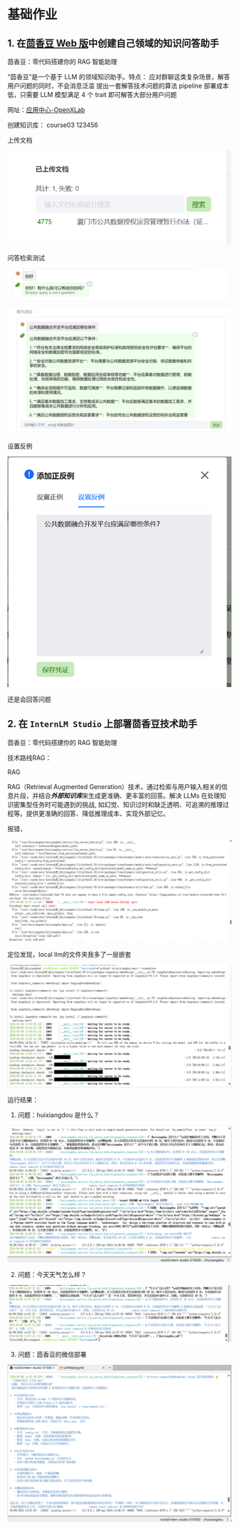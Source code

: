 # 基础作业

## 1. 在[茴香豆 Web 版](https://openxlab.org.cn/apps/detail/tpoisonooo/huixiangdou-web)中创建自己领域的知识问答助手

茴香豆：零代码搭建你的 RAG 智能助理



“茴香豆”是一个基于 LLM 的领域知识助手。特点： 应对群聊这类复杂场景，解答用户问题的同时，不会消息泛滥 提出一套解答技术问题的算法 pipeline 部署成本低，只需要 LLM 模型满足 4 个 trait 即可解答大部分用户问题





网址：[应用中心-OpenXLab](https://openxlab.org.cn/apps/detail/tpoisonooo/huixiangdou-web)

创建知识库： course03  123456

上传文档

![image-20240409145952073](hw.assets/image-20240409145952073.png)

问答检索测试

![image-20240409150329129](hw.assets/image-20240409150329129.png)

![image-20240409150223587](hw.assets/image-20240409150223587.png)

设置反例

![image-20240409150950097](hw.assets/image-20240409150950097.png)

还是会回答问题



## 2. 在 `InternLM Studio` 上部署茴香豆技术助手

茴香豆：零代码搭建你的 RAG 智能助理



技术路线RAG：

RAG

RAG（Retrieval Augmented Generation）技术，通过检索与用户输入相关的信息片段，并结合***外部知识库***来生成更准确、更丰富的回答。解决 LLMs 在处理知识密集型任务时可能遇到的挑战, 如幻觉、知识过时和缺乏透明、可追溯的推理过程等。提供更准确的回答、降低推理成本、实现外部记忆。



报错，

![image-20240409141200684](hw.assets/image-20240409141200684.png)

定位发现，local llm的文件夹我多了一层嵌套

![image-20240409142057845](hw.assets/image-20240409142057845.png)

运行结果：

1. 问题：huixiangdou 是什么？

![image-20240409162219159](hw.assets/image-20240409162219159.png)



2. 问题：今天天气怎么样？

![image-20240409162349565](hw.assets/image-20240409162349565.png)



3. 问题：茴香豆的微信部署

![image-20240409162526100](hw.assets/image-20240409162526100.png)